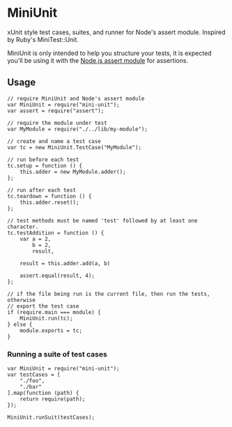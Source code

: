 # MiniUnit

xUnit style test cases, suites, and runner for Node's assert module. Inspired by
Ruby's MiniTest::Unit.

MiniUnit is only intended to help you structure your tests, it is expected
you'll be using it with the [Node.js assert module][assert] for assertions.

[assert]: http://nodejs.org/docs/latest/api/assert.html

## Usage

    // require MiniUnit and Node's assert module
    var MiniUnit = require("mini-unit");
    var assert = require("assert");
    
    // require the module under test
    var MyModule = require("./../lib/my-module");
    
    // create and name a test case
    var tc = new MiniUnit.TestCase("MyModule");
    
    // run before each test
    tc.setup = function () {
        this.adder = new MyModule.adder();
    };
    
    // run after each test
    tc.teardown = function () {
        this.adder.reset();
    };
    
    // test methods must be named 'test' followed by at least one character.
    tc.testAddition = function () {
        var a = 2,
            b = 2,
            result,
        
        result = this.adder.add(a, b)
        
        assert.equal(result, 4);
    };
    
    // if the file being run is the current file, then run the tests, otherwise
    // export the test case
    if (require.main === module) {
        MiniUnit.run(tc);
    } else {
        module.exports = tc;
    }

### Running a suite of test cases

    var MiniUnit = require("mini-unit");
    var testCases = [
        "./foo",
        "./bar"
    ].map(function (path) {
        return require(path);
    });
    
    MiniUnit.runSuit(testCases);
